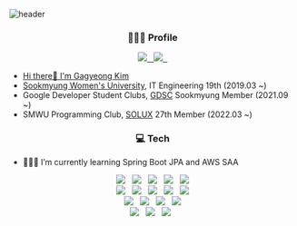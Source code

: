 ![header](https://capsule-render.vercel.app/api?type=waving&color=0:fbc7d4,100:80d0f0&height=130&section=header&text=GaGa-Kim&fontSize=30&fontAlign=90&fontAlignY=27&fontColor=f7f5f5&animation=fadeIn)
<h3 align="center">🙋🏻‍♀️ Profile</h3>
<p align="center">
  <a href="mailto:wn8925@sookmyung.ac.kr"><img src="https://img.shields.io/badge/Gmail-d14836?style=flat-square&logo=Gmail&logoColor=white"/> &nbsp 
  <a href="https://gaga-kim.tistory.com/"><img src="https://img.shields.io/badge/Tech blog-black?style=flat-square&logo=Github&logoColor=write"/> &nbsp 
</p>

- Hi there👋 I'm Gagyeong Kim
- [Sookmyung Women's University](https://www.sookmyung.ac.kr/sookmyungkr/index.do), IT Engineering 19th (2019.03 ~)
- Google Developer Student Clubs, [GDSC](https://sites.google.com/view/dsc-sookmyung/home) Sookmyung Member (2021.09 ~)
- SMWU Programming Club, [SOLUX](https://solux.tistory.com/) 27th Member (2022.03 ~)

<h3 align="center">💻 Tech</h3>
    
- 👩🏻‍💻 I’m currently learning Spring Boot JPA and AWS SAA
<p align="center">
  <img src="https://img.shields.io/badge/Python-3766AB?style=flat-square&logo=Python&logoColor=white"/> &nbsp  
  <img src="https://img.shields.io/badge/Java-007396?style=flat-square&logo=Java&logoColor=white"/> &nbsp 
  <img src="https://img.shields.io/badge/HTML5-E34F26?style=flat-square&logo=HTML5&logoColor=white"/> &nbsp  
  <img src="https://img.shields.io/badge/CSS3-1572B6?style=flat-square&logo=CSS3&logoColor=white"/> &nbsp  
  <img src="https://img.shields.io/badge/JavaScript-F7DF1E?style=flat-square&logo=JavaScript&logoColor=black"/> 
  <br>
  <img src="https://img.shields.io/badge/Spring-6DB33F?style=flat-square&logo=Spring&logoColor=white"/> &nbsp 
  <img src="https://img.shields.io/badge/Spring Boot-6DB33F?style=flat-square&logo=Spring Boot&logoColor=white"/> &nbsp 
  <img src="https://img.shields.io/badge/Node.js-339933?style=flat-square&logo=Node.js&logoColor=white"/> &nbsp 
  <img src="https://img.shields.io/badge/React-61DAFB?style=flat-square&logo=React&logoColor=black"/> &nbsp 
  <img src="https://img.shields.io/badge/Android-3DDC84?style=flat-square&logo=Android&logoColor=white"/>   
  <br>
  <img src="https://img.shields.io/badge/Firebase-FFCA28?style=flat-square&logo=firebase&logoColor=white"/> &nbsp 
  <img src="https://img.shields.io/badge/Amazon AWS-232F3E?style=flat-square&logo=Amazon AWS&logoColor=white"/> &nbsp 
  <img src="https://img.shields.io/badge/Google Cloud-4285F4?style=flat-square&logo=Google Cloud&logoColor=white"/> &nbsp 
  <img src="https://img.shields.io/badge/MongoDB-47A248?style=flat-square&logo=MongoDB&logoColor=white"/>
  <br>
  <img src="https://img.shields.io/badge/Slack-4A154B?style=flat-square&logo=Slack&logoColor=white"/></a> &nbsp 
  <img src="https://img.shields.io/badge/Notion-000000?style=flat-square&logo=Notion&logoColor=white"/></a> &nbsp 
  <img src="https://img.shields.io/badge/Trello-0052CC?style=flat-square&logo=Trello&logoColor=white"/></a> &nbsp 
</p>

<!-- 깃허브, 백준 주석처리
|GitHub|solved.ac|
|:-:|:-:|
|<img src="https://github-readme-stats.vercel.app/api?username=GaGa-Kim&theme=graywhite&show_icons=true"/>|<img src="http://mazassumnida.wtf/api/v2/generate_badge?boj=wn8925">| 
-->
<!--
<h3 align="center">📫 How to reach me</h3>
<p align="center">
  <a href="mailto:wn8925@sookmyung.ac.kr"><img src="https://img.shields.io/badge/Gmail-d14836?style=flat-square&logo=Gmail&logoColor=white"/> &nbsp 
  <a href="https://gaga-kim.tistory.com/"><img src="https://img.shields.io/badge/Tech blog-black?style=flat-square&logo=Github&logoColor=write"/> &nbsp 
</p>
-->
